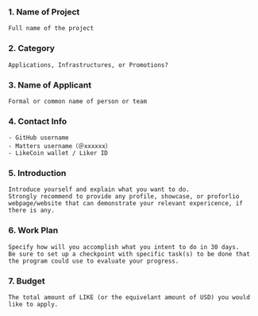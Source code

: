  ### 1. Name of Project
    Full name of the project
    
### 2. Category 
    Applications, Infrastructures, or Promotions?
    
### 3. Name of Applicant
    Formal or common name of person or team

### 4. Contact Info
    - GitHub username
    - Matters username（＠xxxxxx）
    - LikeCoin wallet / Liker ID

### 5. Introduction

    Introduce yourself and explain what you want to do. 
    Strongly recommend to provide any profile, showcase, or proforlio webpage/website that can demonstrate your relevant expericence, if there is any.

### 6. Work Plan

    Specify how will you accomplish what you intent to do in 30 days. 
    Be sure to set up a checkpoint with specific task(s) to be done that the program could use to evaluate your progress.

### 7. Budget

    The total amount of LIKE (or the equivelant amount of USD) you would like to apply.
